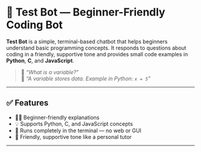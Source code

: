 # 🧠 Test Bot — Beginner-Friendly Coding Bot

**Test Bot** is a simple, terminal-based chatbot that helps beginners understand basic programming concepts. It responds to questions about coding in a friendly, supportive tone and provides small code examples in **Python**, **C**, and **JavaScript**.

> 💬 *“What is a variable?”*  
> 🤖 *“A variable stores data. Example in Python: `x = 5`”*

---

## ✅ Features

- 🧑‍🏫 Beginner-friendly explanations
- 💡 Supports Python, C, and JavaScript concepts
- 🧵 Runs completely in the terminal — no web or GUI
- 💬 Friendly, supportive tone like a personal tutor

---
